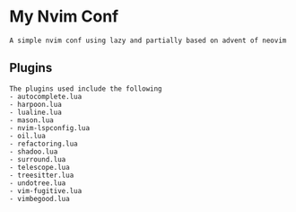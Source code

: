 # My Nvim Conf
    A simple nvim conf using lazy and partially based on advent of neovim

## Plugins
    The plugins used include the following
    - autocomplete.lua
    - harpoon.lua
    - lualine.lua
    - mason.lua
    - nvim-lspconfig.lua
    - oil.lua
    - refactoring.lua
    - shadoo.lua
    - surround.lua
    - telescope.lua
    - treesitter.lua
    - undotree.lua
    - vim-fugitive.lua
    - vimbegood.lua
